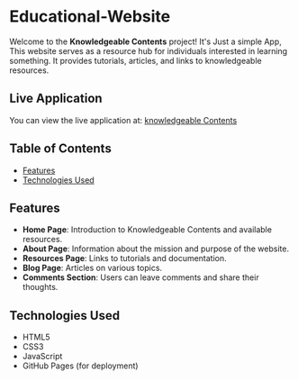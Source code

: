 # Educational-Website
Welcome to the **Knowledgeable Contents** project! It's Just a simple App, This website serves as a resource hub for individuals interested in learning something. It provides tutorials, articles, and links to knowledgeable resources.

## Live Application

You can view the live application at: [knowledgeable Contents](https://samuelson777.github.io/Educational-Website)

## Table of Contents

- [Features](#features)
- [Technologies Used](#technologies-used)

## Features

- **Home Page**: Introduction to Knowledgeable Contents and available resources.
- **About Page**: Information about the mission and purpose of the website.
- **Resources Page**: Links to tutorials and documentation.
- **Blog Page**: Articles on various topics.
- **Comments Section**: Users can leave comments and share their thoughts.

## Technologies Used

- HTML5
- CSS3
- JavaScript
- GitHub Pages (for deployment)
